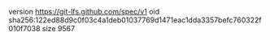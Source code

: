version https://git-lfs.github.com/spec/v1
oid sha256:122ed88d9c0f03c4a1deb01037769d1471eac1dda3357befc760322f010f7038
size 9567
